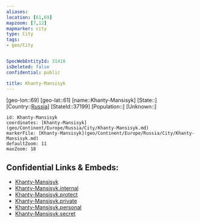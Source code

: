 ```yaml
---
aliases: 
location: [61,69]
mapzoom: [7,12] 
mapmarker: city 
type: City
tags:
- geo/City


SpocWebEntityId: 31410
isDeleted: false
confidential: public

title: Khanty-Mansisyk
---
```

[geo-lon::69]
[geo-lat::61]
[name::Khanty-Mansisyk]
[State::]
[Country::[Russia](geo/Continent/Europe/Russia.md)]
[StateId::37199]
[Population::]
[Unknown::]


```leaflet
id: Khanty-Mansisyk
coordinates: [Khanty-Mansisyk](geo/Continent/Europe/Russia/City/Khanty-Mansisyk.md)
markerFile: [Khanty-Mansisyk](geo/Continent/Europe/Russia/City/Khanty-Mansisyk.md)
defaultZoom: 11 
maxZoom: 18
```


## Confidential Links & Embeds: 
- [Khanty-Mansisyk](../../../../../../_public/geo/Continent/Europe/Russia/City/Khanty-Mansisyk.md) 
- [Khanty-Mansisyk.internal](../../../../../../_internal/geo/Continent/Europe/Russia/City/Khanty-Mansisyk.internal.md) 
- [Khanty-Mansisyk.protect](../../../../../../_protect/geo/Continent/Europe/Russia/City/Khanty-Mansisyk.protect.md) 
- [Khanty-Mansisyk.private](../../../../../../_private/geo/Continent/Europe/Russia/City/Khanty-Mansisyk.private.md) 
- [Khanty-Mansisyk.personal](../../../../../../_personal/geo/Continent/Europe/Russia/City/Khanty-Mansisyk.personal.md) 
- [Khanty-Mansisyk.secret](../../../../../../_secret/geo/Continent/Europe/Russia/City/Khanty-Mansisyk.secret.md) 
